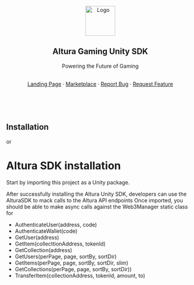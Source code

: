 
 <div id="top"></div>

<!-- PROJECT LOGO -->
<br />
<div align="center">
  <a href="https://alturanft.com">
    <img src="https://www.alturanft.com/images/logo_500x500.png" alt="Logo" width="80" height="80">
  </a>

  <h2 align="center">Altura Gaming Unity SDK </h2>

  <p align="center">
    <p>Powering the Future of Gaming</p>
    <br />
    <a href="https://alturanft.com/">Landing Page</a>
    ·
    <a href="https://app.alturanft.com/">Marketplace</a>
    ·
    <a href="https://github.com/alturanft/JS-SDK/issues">Report Bug</a>
    ·
    <a href="https://github.com/alturanft/JS-SDK/issues">Request Feature</a>
  </p>
</div>
<br />
<br />
<br />

## **Installation**
or

# Altura SDK installation

Start by importing this project as a Unity package.

After successfully installing the Altura Unity SDK, developers can use the AlturaSDK to mack calls to the Altura API endpoints
Once imported, you should be able to make async calls against the Web3Manager static class for 

- AuthenticateUser(address, code)
- AuthenticateWallet(code)
- GetUser(address)
- GetItem(collecttionAddress, tokenId)
- GetCollection(address)
- GetUsers(perPage, page, sortBy, sortDir)
- GetItems(perPage, page, sortBy, sortDir, slim)
- GetCollections(perPage, page, sortBy, sortDir))
- TransferItem(collectionAddress, tokenId, amount, to)
